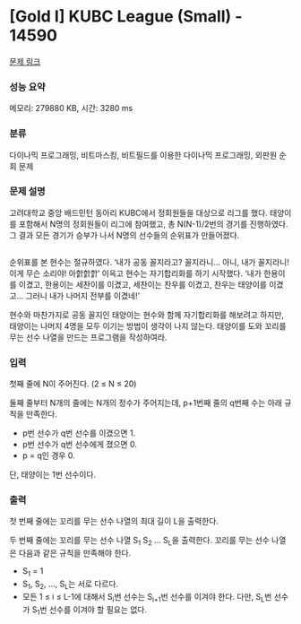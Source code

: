# [Gold I] KUBC League (Small) - 14590 

[문제 링크](https://www.acmicpc.net/problem/14590) 

### 성능 요약

메모리: 279880 KB, 시간: 3280 ms

### 분류

다이나믹 프로그래밍, 비트마스킹, 비트필드를 이용한 다이나믹 프로그래밍, 외판원 순회 문제

### 문제 설명

<p>고려대학교 중앙 배드민턴 동아리 KUBC에서 정회원들을 대상으로 리그를 했다. 태양이를 포함해서 N명의 정회원들이 리그에 참여했고, 총 N(N-1)/2번의 경기를 진행하였다. 그 결과 모든 경기가 승부가 나서 N명의 선수들의 순위표가 만들어졌다.</p>

<p style="text-align: center;"><img alt="" src="https://onlinejudgeimages.s3-ap-northeast-1.amazonaws.com/problem/14590/result.png"></p>

<p>순위표를 본 현수는 절규하였다. ‘내가 공동 꼴지라고? 꼴지라니... 아니, 내가 꼴지라니! 이게 무슨 소리야! 아핡핡핡’ 이윽고 현수는 자기합리화를 하기 시작했다. ‘내가 한용이를 이겼고, 한용이는 세찬이를 이겼고, 세찬이는 찬우를 이겼고, 찬우는 태양이를 이겼고... 그러니 내가 나머지 전부를 이겼네!’</p>

<p>현수와 마찬가지로 공동 꼴지인 태양이는 현수와 함께 자기합리화를 해보려고 하지만, 태양이는 나머지 4명을 모두 이기는 방법이 생각이 나지 않는다. 태양이를 도와 꼬리를 무는 선수 나열을 만드는 프로그램을 작성하여라.</p>

### 입력 

 <p>첫째 줄에 N이 주어진다. (2 ≤ N ≤ 20)</p>

<p>둘째 줄부터 N개의 줄에는 N개의 정수가 주어지는데, p+1번째 줄의 q번째 수는 아래 규칙을 만족한다.</p>

<ul>
	<li>p번 선수가 q번 선수를 이겼으면 1.</li>
	<li>p번 선수가 q번 선수에게 졌으면 0.</li>
	<li>p = q인 경우 0.</li>
</ul>

<p>단, 태양이는 1번 선수이다.</p>

### 출력 

 <p>첫 번째 줄에는 꼬리를 무는 선수 나열의 최대 길이 L을 출력한다.</p>

<p>두 번째 줄에는 꼬리를 무는 선수 나열 S<sub>1</sub> S<sub>2</sub> … S<sub>L</sub>을 출력한다. 꼬리를 무는 선수 나열은 다음과 같은 규칙을 만족해야 한다.</p>

<ul>
	<li>S<sub>1</sub> = 1</li>
	<li>S<sub>1</sub>, S<sub>2</sub>, …, S<sub>L</sub>는 서로 다르다.</li>
	<li>모든 1 ≤ i ≤ L-1에 대해서 S<sub>i</sub>번 선수는 S<sub>i+1</sub>번 선수를 이겨야 한다. 다만, S<sub>L</sub>번 선수가 S<sub>1</sub>번 선수를 이겨야 할 필요는 없다.</li>
</ul>


